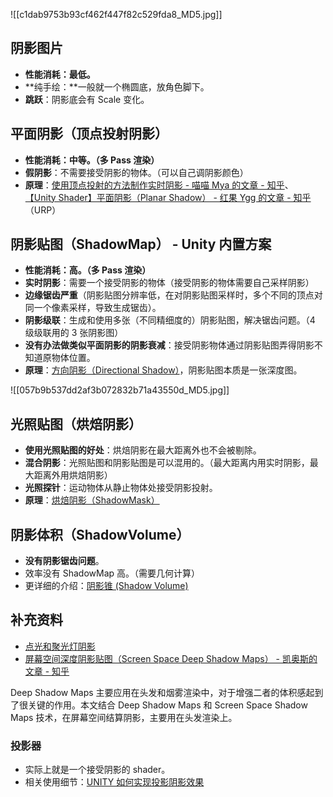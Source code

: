 ![[c1dab9753b93cf462f447f82c529fda8_MD5.jpg]]

## 阴影图片

*   **性能消耗：最低。**
*   **纯手绘：**一般就一个椭圆底，放角色脚下。
*   **跳跃**：阴影底会有 Scale 变化。

## 平面阴影（顶点投射阴影）

*   **性能消耗：中等。（多 Pass 渲染）**
*   **假阴影**：不需要接受阴影的物体。（可以自己调阴影颜色）
*   **原理**：[使用顶点投射的方法制作实时阴影 - 喵喵 Mya 的文章 - 知乎](https://zhuanlan.zhihu.com/p/31504088)、 [【Unity Shader】平面阴影（Planar Shadow） - 红果 Ygg 的文章 - 知乎](https://zhuanlan.zhihu.com/p/266174847) （URP）

## 阴影贴图（ShadowMap） - Unity 内置方案

*   **性能消耗：高。（多 Pass 渲染）**
*   **实时阴影**：需要一个接受阴影的物体（接受阴影的物体需要自己采样阴影）
*   **边缘锯齿严重**（阴影贴图分辨率低，在对阴影贴图采样时，多个不同的顶点对同一个像素采样，导致生成锯齿）。
*   **阴影级联**：生成和使用多张（不同精细度的）阴影贴图，解决锯齿问题。（4 级级联用的 3 张阴影图）
*   **没有办法做类似平面阴影的阴影衰减**：接受阴影物体通过阴影贴图弄得阴影不知道原物体位置。
*   **原理**：[方向阴影（Directional Shadow）](https://edu.uwa4d.com/lesson-detail/282/1311/0?isPreview=true)，阴影贴图本质是一张深度图。

![[057b9b537dd2af3b072832b71a43550d_MD5.jpg]]

## 光照贴图（烘焙阴影）

*   **使用光照贴图的好处**：烘焙阴影在最大距离外也不会被剔除。
*   **混合阴影**：光照贴图和阴影贴图是可以混用的。（最大距离内用实时阴影，最大距离外用烘焙阴影）
*   **光照探针**：运动物体从静止物体处接受阴影投射。
*   **原理**：[烘焙阴影（ShadowMask）](https://edu.uwa4d.com/lesson-detail/282/1313/0?isPreview=0)

## 阴影体积（ShadowVolume）

*   **没有阴影锯齿问题**。
*   效率没有 ShadowMap 高。（需要几何计算）
*   更详细的介绍：[阴影锥 (Shadow Volume)](https://blog.csdn.net/zjull/article/details/11819923?spm=1001.2101.3001.6650.5&utm_medium=distribute.pc_relevant.none-task-blog-2%7Edefault%7EBlogCommendFromBaidu%7ERate-5-11819923-blog-18219431.t0_edu_mix&depth_1-utm_source=distribute.pc_relevant.none-task-blog-2%7Edefault%7EBlogCommendFromBaidu%7ERate-5-11819923-blog-18219431.t0_edu_mix&utm_relevant_index=6)

## 补充资料

*   [点光和聚光灯阴影](https://edu.uwa4d.com/lesson-detail/282/1350/0?isPreview=0)
*   [屏幕空间深度阴影贴图（Screen Space Deep Shadow Maps） - 凯奥斯的文章 - 知乎](https://zhuanlan.zhihu.com/p/79062045)

Deep Shadow Maps 主要应用在头发和烟雾渲染中，对于增强二者的体积感起到了很关键的作用。本文结合 Deep Shadow Maps 和 Screen Space Shadow Maps 技术，在屏幕空间结算阴影，主要用在头发渲染上。

### 投影器

*   实际上就是一个接受阴影的 shader。
*   相关使用细节：[UNITY 如何实现投影阴影效果](https://www.freesion.com/article/324239269/)